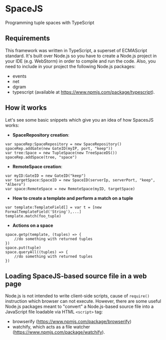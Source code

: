 # SpaceJS
Programming tuple spaces with TypeScript

## Requirements
This framework was written in TypeScript, a superset of ECMAScript standard. It's built over Node.js so you have to create a Node.js project in your IDE (e.g. WebStorm) in order to compile and run the code. Also, you need to include in your project the following Node.js packages:
* events
* net
* dgram
* typescript (available at https://www.npmjs.com/package/typescript).

## How it works
Let's see some basic snippets which give you an idea of how SpacesJS works:
* **SpaceRepository creation**: 
```
var spaceRep:SpaceRepository = new SpaceRepository()
spaceRep.addGate(new GateID(myIP, port, "keep"))
var tree:Space = new TupleSpace(new TreeSpaceDS())
spaceRep.addSpace(tree, "space")
```
* **RemoteSpace creation**:
```
var myID:GateID = new GateID("keep")
var targetSpace:SpaceID = new SpaceID(serverIp, serverPort, "keep", "Albero")
var space:RemoteSpace = new RemoteSpace(myID, targetSpace)
```
* **How to create a template and perform a match on a tuple**
```
var template:TemplateField[] = var t = [new FormalTemplateField('String'),...]
template.match(foo_tuple)
```

* **Actions on a space**
```
space.getp(template, (tuples) => {
    //do something with returned tuples
})
space.put(tuple)
space.queryAll((tuples) => {
    //do something with returned tuples
})
```

## Loading SpaceJS-based source file in a web page
Node.js is not intended to write client-side scripts, cause of `require()` instruction which browser can not execute. However, there are some useful Node.js packages meant to "convert" a Node.js-based source file into a JavaScript file loadable via HTML `<script>` tag:
* browserify (https://www.npmjs.com/package/browserify)
* watchify, which acts as a file watcher (https://www.npmjs.com/package/watchify).



